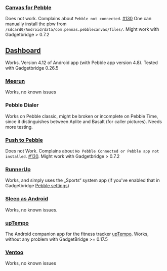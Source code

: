### [Canvas for Pebble](https://play.google.com/store/apps/details?id=com.pennas.pebblecanvas)
Does not work. Complains about `Pebble not connected`. [#130](../issues/130) One can manually install the pbw from `/sdcard0/Android/data/com.pennas.pebblecanvas/files/`. Might work with Gadgetbridge > 0.7.2
## [Dashboard](https://play.google.com/store/apps/details?id=com.wordpress.ninedof.dashboard)
Works. Version 4.12 of Android app (with Pebble app version 4.8). Tested with Gadgetbridge 0.26.5
### [Meerun](https://play.google.com/store/apps/details?id=com.bwa.meerun)
Works, no known issues
### Pebble Dialer
Works on Pebble classic, might be broken or incomplete on Pebble Time, since it distinguishes between Aplite and Basalt (for caller pictures). Needs more testing.
### [Push to Pebble](https://play.google.com/store/apps/details?id=com.mohammadag.pushtopebble)
Does not Work. Complains about `No Pebble Connected or Pebble app not installed`. [#130](../issues/130).  Might work with Gadgetbridge > 0.7.2
### [RunnerUp](https://f-droid.org/repository/browse/?fdfilter=runnerup&fdid=org.runnerup)
Works, and simply uses the „Sports“ system app (if you've enabled that in Gadgetbridge [Pebble settings](https://github.com/Freeyourgadget/Gadgetbridge/wiki/Configuration#pebble-specific-settings))
### [Sleep as Android](https://play.google.com/store/apps/details?id=com.urbandroid.sleep)
Works, no known issues.
### [upTempo](https://play.google.com/store/apps/details?id=com.vssh.uptempo)
The Android companion app for the fitness tracker [upTempo](https://apps.getpebble.com/en_US/application/556c1dc2e42ea416be0000aa). Works, without any problem with GadgetBridge >= 0.17.5
### [Ventoo](https://play.google.com/store/apps/details?id=com.njackson)
Works, no known issues
